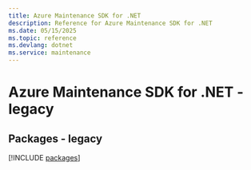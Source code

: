 ```yaml
---
title: Azure Maintenance SDK for .NET
description: Reference for Azure Maintenance SDK for .NET
ms.date: 05/15/2025
ms.topic: reference
ms.devlang: dotnet
ms.service: maintenance
---
```

# Azure Maintenance SDK for .NET - legacy
## Packages - legacy
[!INCLUDE [packages](maintenance-index.md)]